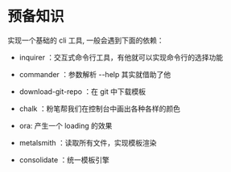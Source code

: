 # 预备知识

实现一个基础的 cli 工具, 一般会遇到下面的依赖：

- inquirer ：交互式命令行工具，有他就可以实现命令行的选择功能
- commander ：参数解析 --help 其实就借助了他
- download-git-repo ：在 git 中下载模板
- chalk ：粉笔帮我们在控制台中画出各种各样的颜色
- ora: 产生一个 loading 的效果

- metalsmith ：读取所有文件，实现模板渲染
- consolidate ：统一模板引擎
